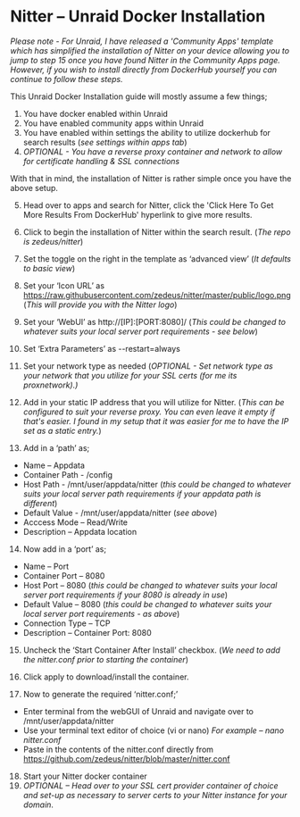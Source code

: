 # **Nitter – Unraid Docker Installation**

_Please note - For Unraid, I have released a 'Community Apps' template which has simplified the installation of Nitter on your device allowing you to jump to step 15 once you have found Nitter in the Community Apps page. However, if you wish to install directly from DockerHub yourself you can continue to follow these steps._

This Unraid Docker Installation guide will mostly assume a few things;
1.	You have docker enabled within Unraid
2.	You have enabled community apps within Unraid
3.	You have enabled within settings the ability to utilize dockerhub for search results (_see settings within apps tab_)
4.	_OPTIONAL - You have a reverse proxy container and network to allow for certificate handling & SSL connections_


With that in mind, the installation of Nitter is rather simple once you have the above setup.


5.	Head over to apps and search for Nitter, click the 'Click Here To Get More Results From DockerHub' hyperlink to give more results.
6.	Click to begin the installation of Nitter within the search result. (_The repo is zedeus/nitter_)
7.	Set the toggle on the right in the template as ‘advanced view’ (_It defaults to basic view_)
8.	Set your ‘Icon URL’ as https://raw.githubusercontent.com/zedeus/nitter/master/public/logo.png (_This will provide you with the Nitter logo_)
9.	Set your ‘WebUI’ as http://[IP]:[PORT:8080]/ (_This could be changed to whatever suits your local server port requirements - see below_)
10.	Set ‘Extra Parameters’ as --restart=always
11.	Set your network type as needed (_OPTIONAL - Set network type as your network that you utilize for your SSL certs (for me its proxnetwork).)_
12.	Add in your static IP address that you will utilize for Nitter. (_This can be configured to suit your reverse proxy. You can even leave it empty if that's easier. I found in my setup that it was easier for me to have the IP set as a static entry._)

13.	Add in a ‘path’ as;

- Name – Appdata
- Container Path - /config
- Host Path - /mnt/user/appdata/nitter (_this could be changed to whatever suits your local server path requirements if your appdata path is different_)
- Default Value - /mnt/user/appdata/nitter (_see above_)
- Acccess Mode – Read/Write
- Description – Appdata location

14.	Now add in a ‘port’ as;

- Name – Port
- Container Port – 8080
- Host Port – 8080 (_this could be changed to whatever suits your local server port requirements if your 8080 is already in use_)
- Default Value – 8080 (_this could be changed to whatever suits your local server port requirements - as above_)
- Connection Type – TCP
- Description – Container Port: 8080

15.	Uncheck the ‘Start Container After Install’ checkbox. (_We need to add the nitter.conf prior to starting the container_)
16.	Click apply to download/install the container.

17.	Now to generate the required ‘nitter.conf;’

- Enter terminal from the webGUI of Unraid and navigate over to /mnt/user/appdata/nitter
- Use your terminal text editor of choice (vi or nano)
  _For example – nano nitter.conf_
- Paste in the contents of the nitter.conf directly from https://github.com/zedeus/nitter/blob/master/nitter.conf

18. Start your Nitter docker container
19. _OPTIONAL – Head over to your SSL cert provider container of choice and set-up as necessary to server certs to your Nitter instance for your domain_.